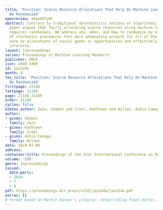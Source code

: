 ```yaml
---
title: 'Position: Scarce Resource Allocations That Rely On Machine Learning Should
  Be Randomized'
openreview: 44qxX6Ty6F
abstract: Contrary to traditional deterministic notions of algorithmic fairness, this
  paper argues that fairly allocating scarce resources using machine learning often
  requires randomness. We address why, when, and how to randomize by offering a set
  of stochastic procedures that more adequately account for all of the claims individuals
  have to allocations of social goods or opportunities and effectively balances their
  interests.
layout: inproceedings
series: Proceedings of Machine Learning Research
publisher: PMLR
issn: 2640-3498
id: jain24a
month: 0
tex_title: 'Position: Scarce Resource Allocations That Rely On Machine Learning Should
  Be Randomized'
firstpage: 21148
lastpage: 21169
page: 21148-21169
order: 21148
cycles: false
bibtex_author: Jain, Shomik and Creel, Kathleen and Wilson, Ashia Camage
author:
- given: Shomik
  family: Jain
- given: Kathleen
  family: Creel
- given: Ashia Camage
  family: Wilson
date: 2024-07-08
address:
container-title: Proceedings of the 41st International Conference on Machine Learning
volume: '235'
genre: inproceedings
issued:
  date-parts:
  - 2024
  - 7
  - 8
pdf: https://proceedings.mlr.press/v235/jain24a/jain24a.pdf
extras: []
# Format based on Martin Fenner's citeproc: https://blog.front-matter.io/posts/citeproc-yaml-for-bibliographies/
---
```

